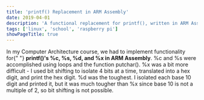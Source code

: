 ```yaml
---
title: 'printf() Replacement in ARM Assembly'
date: 2019-04-01
description: 'A functional replacement for printf(), written in ARM Assembly on a Raspberry Pi 3B+'
tags: ['linux', 'school', 'raspberry pi']
showPageTitle: true
---
```


In my Computer Architecture course, we had to implement
functionality for{" "}
**printf()'s %c, %s, %d, and %x in ARM Assembly**. %c
and %s were accomplished using loops and the function putchar(). %x was a bit
more difficult - I used bit shifting to isolate 4 bits at a time, translated
into a hex digit, and print the hex digit. %d was the toughest. I
isolated each base 10 digit and printed it, but it was much
tougher than %x since base 10 is not a multiple of 2, so bit
shifting is not possible.
